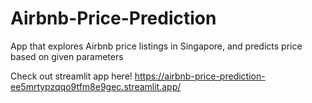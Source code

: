 # Airbnb-Price-Prediction
App that explores Airbnb price listings in Singapore, and predicts price based on given parameters

Check out streamlit app here! 
https://airbnb-price-prediction-ee5mrtypzqqo9tfm8e9gec.streamlit.app/
